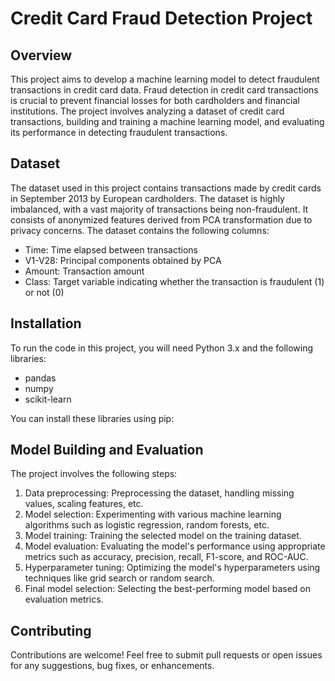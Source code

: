 # Credit Card Fraud Detection Project

## Overview

This project aims to develop a machine learning model to detect fraudulent transactions in credit card data. Fraud detection in credit card transactions is crucial to prevent financial losses for both cardholders and financial institutions. The project involves analyzing a dataset of credit card transactions, building and training a machine learning model, and evaluating its performance in detecting fraudulent transactions.

## Dataset

The dataset used in this project contains transactions made by credit cards in September 2013 by European cardholders. The dataset is highly imbalanced, with a vast majority of transactions being non-fraudulent. It consists of anonymized features derived from PCA transformation due to privacy concerns. The dataset contains the following columns:

- Time: Time elapsed between transactions
- V1-V28: Principal components obtained by PCA
- Amount: Transaction amount
- Class: Target variable indicating whether the transaction is fraudulent (1) or not (0)

## Installation

To run the code in this project, you will need Python 3.x and the following libraries:

- pandas
- numpy
- scikit-learn

You can install these libraries using pip:


## Model Building and Evaluation

The project involves the following steps:

1. Data preprocessing: Preprocessing the dataset, handling missing values, scaling features, etc.
2. Model selection: Experimenting with various machine learning algorithms such as logistic regression, random forests, etc.
3. Model training: Training the selected model on the training dataset.
4. Model evaluation: Evaluating the model's performance using appropriate metrics such as accuracy, precision, recall, F1-score, and ROC-AUC.
5. Hyperparameter tuning: Optimizing the model's hyperparameters using techniques like grid search or random search.
6. Final model selection: Selecting the best-performing model based on evaluation metrics.


## Contributing

Contributions are welcome! Feel free to submit pull requests or open issues for any suggestions, bug fixes, or enhancements.

